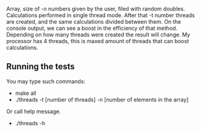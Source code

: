 Array, size of -n numbers given by the user, filed with random doubles.
Calculations performed in single thread mode.
After that -t number threads are created, and the same calculations divided between them. On the console output, we can see a boost in the efficiency of that method. Depending on how many threads were created the result will change.
My processor has 4 threads, this is maxed amount of threads that can boost calculations.
## Running the tests
You may type such commands:
* make all
* ./threads -t [number of threads] -n [number of elements in the array]

Or call help message.
* ./threads -h
